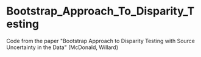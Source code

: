 # Bootstrap_Approach_To_Disparity_Testing
Code from the paper "Bootstrap Approach to Disparity Testing with Source Uncertainty in the Data" (McDonald, Willard) 
